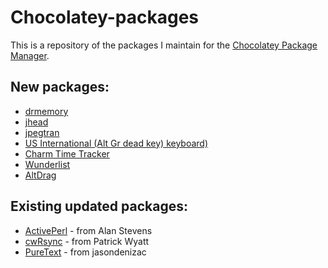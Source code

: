 # Chocolatey-packages

This is a repository of the packages I maintain for the [Chocolatey Package Manager](http://chocolatey.org/).

## New packages:

 * [drmemory](http://www.drmemory.org/)
 * [jhead](http://www.sentex.net/~mwandel/jhead/)
 * [jpegtran](http://jpegclub.org/jpegtran/)
 * [US International (Alt Gr dead key) keyboard)](https://code.google.com/p/usialtgr/)
 * [Charm Time Tracker](https://github.com/KDAB/Charm)
 * [Wunderlist](https://www.wunderlist.com/)
 * [AltDrag](https://code.google.com/p/altdrag/)

## Existing updated packages:
 * [ActivePerl](http://chocolatey.org/packages/ActivePerl) - from Alan Stevens
 * [cwRsync](http://chocolatey.org/packages/cwrsync) - from Patrick Wyatt
 * [PureText](http://chocolatey.org/packages/puretext) - from jasondenizac

